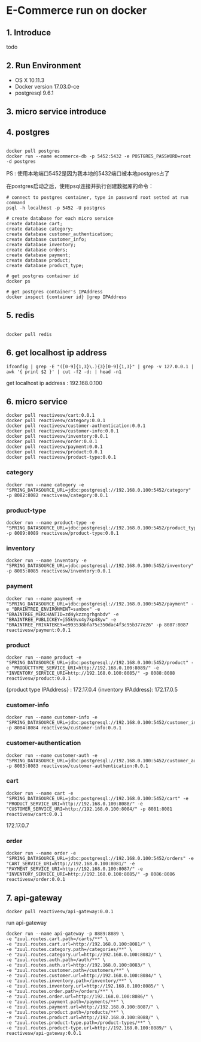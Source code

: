 # E-Commerce run on docker

## 1. Introduce

todo

## 2. Run Environment

* OS X 10.11.3
* Docker version 17.03.0-ce
* postgresql 9.6.1

## 3. micro service introduce


## 4. postgres

```shell

docker pull postgres
docker run --name ecommerce-db -p 5452:5432 -e POSTGRES_PASSWORD=root -d postgres

```

PS : 使用本地端口5452是因为我本地的5432端口被本地postgres占了

在postgres启动之后，使用psql连接并执行创建数据库的命令：

```shell
# connect to postgres container, type in password root setted at run command
psql -h localhost -p 5452 -U postgres

# create database for each micro service
create database cart;
create database category;
create database customer_authentication;
create database customer_info;
create database inventory;
create database orders;
create database payment;
create database product;
create database product_type;
```

```shell
# get postgres container id
docker ps 

# get postgres container's IPAddress
docker inspect {container id} |grep IPAddress

```

## 5. redis

```shell

docker pull redis

```

## 6. get localhost ip address

```shell
ifconfig | grep -E "([0-9]{1,3}\.){3}[0-9]{1,3}" | grep -v 127.0.0.1 | awk '{ print $2 }' | cut -f2 -d: | head -n1
```

get localhost ip address : 192.168.0.100

## 6. micro service

```shell
docker pull reactivesw/cart:0.0.1
docker pull reactivesw/category:0.0.1
docker pull reactivesw/customer-authentication:0.0.1
docker pull reactivesw/customer-info:0.0.1
docker pull reactivesw/inventory:0.0.1
docker pull reactivesw/order:0.0.1
docker pull reactivesw/payment:0.0.1
docker pull reactivesw/product:0.0.1
docker pull reactivesw/product-type:0.0.1
```


### category

```shell
docker run --name category -e "SPRING_DATASOURCE_URL=jdbc:postgresql://192.168.0.100:5452/category" -p 8082:8082 reactivesw/category:0.0.1
```

### product-type

```shell
docker run --name product-type -e "SPRING_DATASOURCE_URL=jdbc:postgresql://192.168.0.100:5452/product_type" -p 8089:8089 reactivesw/product-type:0.0.1
```

### inventory 

```shell
docker run --name inventory -e "SPRING_DATASOURCE_URL=jdbc:postgresql://192.168.0.100:5452/inventory" -p 8085:8085 reactivesw/inventory:0.0.1
```

### payment
```shell
docker run --name payment -e "SPRING_DATASOURCE_URL=jdbc:postgresql://192.168.0.100:5452/payment" -e "BRAINTREE_ENVIRONMENT=sanbox" -e "BRAINTREE_MERCHANTID=zd4ykzzngrhgnbdv" -e "BRAINTREE_PUBLICKEY=j55k9vx4y7kp48yw" -e "BRAINTREE_PRIVATEKEY=e993538bfa75c350dac4f3c95b377e26" -p 8087:8087 reactivesw/payment:0.0.1
```

### product

```shell
docker run --name product -e "SPRING_DATASOURCE_URL=jdbc:postgresql://192.168.0.100:5452/product" -e "PRODUCTTYPE_SERVICE_URI=http://192.168.0.100:8089/" -e "INVENTORY_SERVICE_URI=http://192.168.0.100:8085/" -p 8088:8088 reactivesw/product:0.0.1
```

{product type IPAddress} : 172.17.0.4
{inventory IPAddress}: 172.17.0.5

### customer-info

```shell
docker run --name customer-info -e "SPRING_DATASOURCE_URL=jdbc:postgresql://192.168.0.100:5452/customer_info" -p 8084:8084 reactivesw/customer-info:0.0.1
```

### customer-authentication

```shell
docker run --name customer-auth -e "SPRING_DATASOURCE_URL=jdbc:postgresql://192.168.0.100:5452/customer_authentication" -p 8083:8083 reactivesw/customer-authentication:0.0.1
```

### cart

```shell
docker run --name cart -e "SPRING_DATASOURCE_URL=jdbc:postgresql://192.168.0.100:5452/cart" -e "PRODUCT_SERVICE_URI=http://192.168.0.100:8088/" -e "CUSTOMER_SERVICE_URI=http://192.168.0.100:8084/" -p 8081:8081 reactivesw/cart:0.0.1
```

172.17.0.7

### order

```shell
docker run --name order -e "SPRING_DATASOURCE_URL=jdbc:postgresql://192.168.0.100:5452/orders" -e "CART_SERVICE_URI=http://192.168.0.100:8081/" -e "PAYMENT_SERVICE_URI=http://192.168.0.100:8087/" -e "INVENTORY_SERVICE_URI=http://192.168.0.100:8085/" -p 8086:8086 reactivesw/order:0.0.1

```

## 7. api-gateway

```shell
docker pull reactivesw/api-gateway:0.0.1

```

run api-gateway

```shell
docker run --name api-gateway -p 8889:8889 \
-e "zuul.routes.cart.path=/carts/**" \
-e "zuul.routes.cart.url=http://192.168.0.100:8081/" \
-e "zuul.routes.category.path=/categories/**" \
-e "zuul.routes.category.url=http://192.168.0.100:8082/" \
-e "zuul.routes.auth.path=/auth/**" \
-e "zuul.routes.auth.url=http://192.168.0.100:8083/" \
-e "zuul.routes.customer.path=/customers/**" \
-e "zuul.routes.customer.url=http://192.168.0.100:8084/" \
-e "zuul.routes.inventory.path=/inventory/**" \
-e "zuul.routes.inventory.url=http://192.168.0.100:8085/" \
-e "zuul.routes.order.path=/orders/**" \
-e "zuul.routes.order.url=http://192.168.0.100:8086/" \
-e "zuul.routes.payment.path=/payments/**" \
-e "zuul.routes.payment.url=http://192.168.0.100:8087/" \
-e "zuul.routes.product.path=/products/**" \
-e "zuul.routes.product.url=http://192.168.0.100:8088/" \
-e "zuul.routes.product-type.path=/product-types/**" \
-e "zuul.routes.product-type.url=http://192.168.0.100:8089/" \
reactivesw/api-gateway:0.0.1
```
